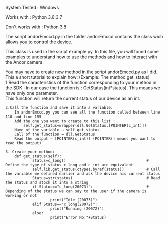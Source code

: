 System Tested : Windows

Works with : Python 3.6;3.7

Don't works with : Python 3.8

The script andorEmccd.py in the folder andorEmccd contains the class wich allows you to control the device.

This class is used in the script example.py. In this file, you will found some examples to understand
how to use the methods and how to interact with the Ancor camera.

You may have to create new method in the script andorEmccd.py as I did. This a short tutorial to explain how:
(Example: The method get_status)
	1.Read the caracteristics of the function corresponding to your method in the SDK :
		In our case the function is : GetStatus(int*status). This means we have only one parameter.  
		This function will return the current status of our device as an int.
	
	2.Call the function and save it into a variable:
		In andorEmccd.py you can see all the function called between line 110 and line 155
		Add the one you want to create to this list :
			self.get_status=wrapper(dll.GetStatus,[POINTER(c_int)])
		Name of the variable → self.get_status
		Call of the function → dll.GetStatus
		Read the output → [POINTER(c_int)] (POINTER() means you want to read the output)
		
	3. Create your method:
		def get_status(self):
        		status=c_long()                                    # Define the type of status c_long and c_int are equivalent 
        		self.lib.get_status(ctypes.byref(status))          # Call the variable we defined earlier and ask the device his current status
        		Status=str(status)                                 # Read the status and stock it into a string
        		if Status=="c_long(20073)":                        # Depending of the status we can say to the user if the camera is working or not
            			print("Idle (20073)")
        		elif Status=="c_long(20072)":
            			print("Running (20072)")
        		else:
            			print("Error No:"+Status)
